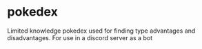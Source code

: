 # pokedex
Limited knowledge pokedex used for finding type advantages and disadvantages. For use in a discord server as a bot
